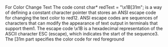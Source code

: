 For Color Change Text
The code const char* redText = "\x1B[31m"; is a way of defining a constant character pointer that stores an ANSI escape code for changing the text color to red12. ANSI escape codes are sequences of characters that can modify the appearance of text output in terminals that support them1. The escape code \x1B is a hexadecimal representation of the ASCII character ESC (escape), which indicates the start of the sequence3. The [31m part specifies the color code for red foreground